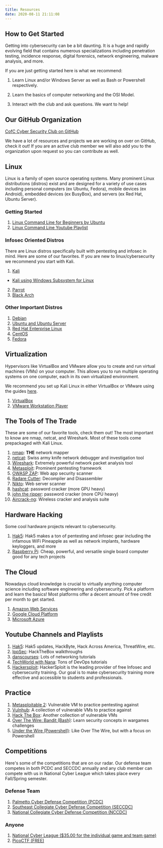 ```yaml
---
title: Resources
date: 2020-08-11 21:11:08
---
```


## How to Get Started

Getting into cybersecurity can be a bit daunting. It is a huge and rapidly evolving field that contains numerous specializations including penetration testing, incidence response, digital forensics, network engineering, malware analysis, and more.

If you are just getting started here is what we recommend:

1. Learn Linux and/or Windows Server as well as Bash or Powershell respectively.

2. Learn the basics of computer networking and the OSI Model.

3. Interact with the club and ask questions. We want to help!


## Our GitHub Organization

[CofC Cyber Security Club on GitHub](https://github.com/cofcsecurity)

We have a lot of resources and projects we are working on over on GitHub, check it out! If you are an active club member we will also add you to the organization upon request so you can contribute as well.


## Linux

Linux is a family of open source operating systems. Many prominent Linux distributions (distros) exist and are designed for a variety of use cases including personal computers (ex Ubuntu, Fedora), mobile devices (ex Android), embedded devices (ex BusyBox), and servers (ex Red Hat, Ubuntu Server).

### Getting Started

1. [Linux Command Line for Beginners by Ubuntu](https://ubuntu.com/tutorials/command-line-for-beginners)
2. [Linux Command Line Youtube Playlist](https://www.youtube.com/playlist?list=PLBf0hzazHTGMh2fe2MFf3lCgk0rKmS2by)

### Infosec Oriented Distros

There are Linux distros specifically built with pentesting and infosec in mind. Here are some of our favorites.
If you are new to linux/cybersecurity we recommend you start with Kali.

1. [Kali](https://www.kali.org/downloads/)
- [Kali using Windows Subsystem for Linux](https://www.kali.org/news/wsl2-and-kali/)
2. [Parrot](https://parrotlinux.org/download/)
3. [Black Arch](https://www.blackarch.org/downloads.html)

### Other Important Distros

1. [Debian](https://www.debian.org/)
2. [Ubuntu and Ubuntu Server](https://ubuntu.com/)
3. [Red Hat Enterprise Linux](https://www.redhat.com/en/technologies/linux-platforms/enterprise-linux)
4. [CentOS](https://www.centos.org/)
5. [Fedora](https://getfedora.org/)

## Virtualization

Hypervisors like VirtualBox and VMware allow you to create and run virtual machines (VMs) on your computer. This allows you to run multiple operating systems on one computer, each in its own virtualized environment.

We recommend you set up Kali Linux in either VirtualBox or VMware using the guides [here](https://www.kali.org/docs/virtualization/).

1. [VirtualBox](https://www.virtualbox.org/wiki/Downloads)
2. [VMware Workstation Player](https://www.vmware.com/products/workstation-player/workstation-player-evaluation.html)


## The Tools of The Trade

These are some of our favorite tools, check them out! The most important to know are nmap, netcat, and Wireshark. Most of these tools come prepackaged with Kali Linux.

1. [nmap](https://nmap.org/): **THE** network mapper
2. [netcat](http://netcat.sourceforge.net/): Swiss army knife network debugger and investigation tool
3. [Wireshark](https://www.wireshark.org/): Extremely powerful network packet analysis tool
4. [Metasploit](https://www.metasploit.com/): Prominent pentesting framework
5. [OWASP ZAP](https://www.zaproxy.org/): Web app security scanner
6. [Radare Cutter](https://www.radare.org/cutter/): Decompiler and Disassembler
7. [Nikto](https://tools.kali.org/information-gathering/nikto): Web server scanner
8. [hashcat](https://hashcat.net/hashcat/): password cracker (more GPU heavy)
9. [john the ripper](https://www.openwall.com/john/): password cracker (more CPU heavy)
10. [Aircrack-ng](https://www.aircrack-ng.org/): Wireless cracker and analysis suite


## Hardware Hacking

Some cool hardware projects relevant to cybersecurity.

1. [Hak5](https://hak5.org/): Hak5 makes a ton of pentesting and infosec gear including the infamous WiFi Pineapple as well as network implants, hardware keyloggers, and more
2. [Raspberry Pi](https://www.raspberrypi.org/): Cheap, powerful, and versatile single board computer good for any tech projects


## The Cloud

Nowadays cloud knowledge is crucial to virtually anything computer science including software engineering and cybersecurity. Pick a platform and learn the basics! Most platforms offer a decent amount of free credit per month to get started.

1. [Amazon Web Services](https://aws.amazon.com/)
2. [Google Cloud Platform](https://console.cloud.google.com/)
3. [Microsoft Azure](https://azure.microsoft.com/)


## Youtube Channels and Playlists

1. [Hak5](https://www.youtube.com/hak5): Hak5 updates, HackByte, Hack Across America, ThreatWire, etc.
2. [IppSec](https://www.youtube.com/channel/UCa6eh7gCkpPo5XXUDfygQQA): HackTheBox walkthroughs
3. [danscourses](https://www.youtube.com/user/danscourses): Lots of networking tutorials
4. [TechWorld with Nana](https://www.youtube.com/channel/UCdngmbVKX1Tgre699-XLlUA): Tons of DevOps tutorials
5. [Hackersploit](https://www.youtube.com/channel/UC0ZTPkdxlAKf-V33tqXwi3Q): HackerSploit is the leading provider of free Infosec and cybersecurity training. Our goal is to make cybersecurity training more effective and accessible to students and professionals.


## Practice

1. [Metasploitable 2](https://sourceforge.net/projects/metasploitable/): Vulnerable VM to practice pentesting against
2. [Vulnhub](https://www.vulnhub.com/): A collection of vulnerable VMs to practice against
3. [Hack The Box](https://www.hackthebox.eu/): Another collection of vulnerable VMs
4. [Over The Wire: Bandit (Bash)](https://overthewire.org/): Learn security concepts in wargames challenges
5. [Under the Wire (Powershell)](https://underthewire.tech/): Like Over The Wire, but with a focus on Powershell


## Competitions

Here's some of the competitions that are on our radar. Our defense team competes in both PCDC and SECCDC annually and any club member can compete with us in National Cyber League which takes place every Fall/Spring semester.

### Defense Team

1. [Palmetto Cyber Defense Competition (PCDC)](http://pcdc-sc.com/)
2. [Southeast Collegiate Cyber Defense Competition (SECCDC)](https://cyberinstitute.kennesaw.edu/seccdc/index.php)
3. [National Collegiate Cyber Defense Competition (NCCDC)](https://www.nationalccdc.org/)

### Anyone

1. [National Cyber League ($35.00 for the individual game and team game)](https://nationalcyberleague.org/)
2. [PicoCTF (FREE)](https://picoctf.com/)
